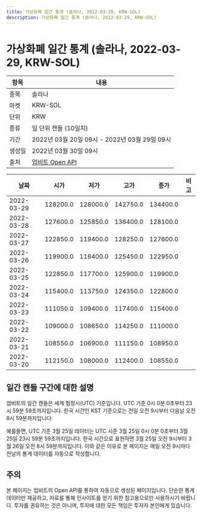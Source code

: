 ```yaml
---
title: 가상화폐 일간 통계 (솔라나, 2022-03-29, KRW-SOL)
description: 가상화폐 일간 통계 (솔라나, 2022-03-29, KRW-SOL)
---
```


가상화폐 일간 통계 (솔라나, 2022-03-29, KRW-SOL)
===

|항목|내용|
|--|--|
|종목|솔라나|
|마켓|KRW-SOL|
|단위|KRW|
|종류|일 단위 캔들 (10일치)|
|기간|2022년 03월 20일 09시 - 2022년 03월 29일 09시|
|생성일|2022년 03월 30일 09시|
|출처|[업비트 Open API](https://docs.upbit.com)|


|날짜|시가|저가|고가|종가|비고|
|--|--|--|--|--|--|
|2022-03-29|128200.0|128000.0|142750.0|134400.0|    |
|2022-03-28|127600.0|125850.0|136400.0|128100.0|    |
|2022-03-27|122850.0|119400.0|128250.0|127600.0|    |
|2022-03-26|119900.0|118400.0|125450.0|122950.0|    |
|2022-03-25|122850.0|117700.0|125900.0|119900.0|    |
|2022-03-24|115400.0|113750.0|124350.0|122800.0|    |
|2022-03-23|111050.0|109400.0|117400.0|115400.0|    |
|2022-03-22|109000.0|108650.0|114250.0|111000.0|    |
|2022-03-21|108550.0|106900.0|111150.0|108950.0|    |
|2022-03-20|112150.0|108000.0|112400.0|108550.0|    |


일간 캔들 구간에 대한 설명
---


업비트의 일간 캔들은 세계 협정시(UTC) 기준입니다. 
UTC 기준 0시 0분 0초부터 23시 59분 59초까지입니다. 
한국 시간인 KST 기준으로는 전일 오전 9시부터 다음날 오전 8시 59분까지입니다. 


예를들면, UTC 기준 3월 25일 데이터는 UTC 시준 3월 25일 0시 0분 0초부터 3월 25일 23시 59분 59초까지입니다. 
한국 시간으로 표현하면 3월 25일 오전 9시부터 3월 26일 오전 8시 59분까지입니다. 
이와 같은 이유로 본 페이지는 매일 오전 9시마다 전날의 통계 데이터를 자동으로 작성합니다. 


주의
---


본 페이지는 업비트의 Open API를 통하여 자동으로 생성된 페이지입니다. 
단순한 통계 데이터만 제공하고, 자료를 통해 인사이트를 얻기 위한 참고용으로만 사용하시기 바랍니다. 
투자를 권유하는 것은 아니며, 투자에 대한 모든 책임은 투자자 본인에게 있습니다. 
